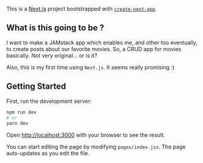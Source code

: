 This is a [Next.js](https://nextjs.org/) project bootstrapped with [`create-next-app`](https://github.com/zeit/next.js/tree/canary/packages/create-next-app).

## What is this going to be ?

I want to make a JAMstack app which enables me, and other too eventually, to create posts about our favorite movies. So, a CRUD app for movies basically. Not very original... or is it?

Also, this is my first time using `Next.js`. It seems really promising :)

## Getting Started

First, run the development server:

```bash
npm run dev
# or
yarn dev
```

Open [http://localhost:3000](http://localhost:3000) with your browser to see the result.

You can start editing the page by modifying `pages/index.jsx`. The page auto-updates as you edit the file.